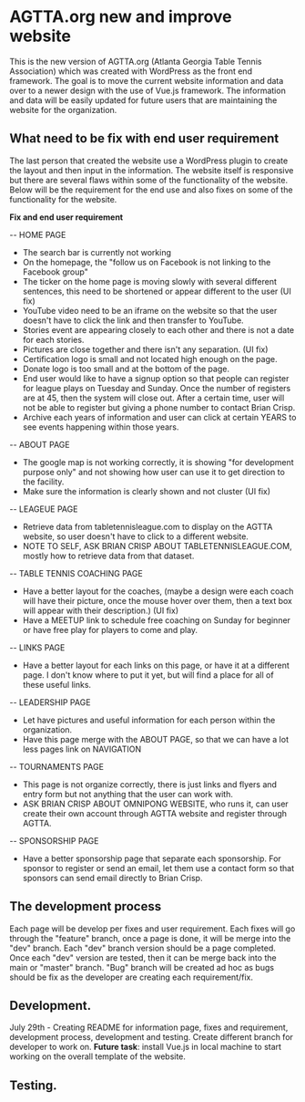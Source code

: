# AGTTA.org new and improve website

This is the new version of AGTTA.org (Atlanta Georgia Table Tennis Association) which was created with WordPress as the front end framework. The goal is to move the current website information and data over to a newer design with the use of Vue.js framework. The information and data will be easily updated for future users that are maintaining the website for the organization.

## What need to be fix with end user requirement

The last person that created the website use a WordPress plugin to create the layout and then input in the information. The website itself is responsive but there are several flaws within some of the functionality of the website. Below will be the requirement for the end use and also fixes on some of the functionality for the website.

**Fix and end user requirement**

-- HOME PAGE
- The search bar is currently not working
- On the homepage, the "follow us on Facebook is not linking to the Facebook group"
- The ticker on the home page is moving slowly with several different sentences, this need to be shortened or appear different to the user (UI fix)
- YouTube video need to be an iframe on the website so that the user doesn't have to click the link and then transfer to YouTube.
- Stories event are appearing closely to each other and there is not a date for each stories.
- Pictures are close together and there isn't any separation. (UI fix)
- Certification logo is small and not located high enough on the page.
- Donate logo is too small and at the bottom of the page.
- End user would like to have a signup option so that people can register for league plays on Tuesday and Sunday. Once the number of registers are at 45, then the system will close out. After a certain time, user will not be able to register but giving a phone number to contact Brian Crisp.
- Archive each years of information and user can click at certain YEARS to see events happening within those years.

-- ABOUT PAGE
- The google map is not working correctly, it is showing "for development purpose only" and not showing how user can use it to get direction to the facility.
- Make sure the information is clearly shown and not cluster (UI fix)

-- LEAGEUE PAGE
- Retrieve data from tabletennisleague.com to display on the AGTTA website, so user doesn't have to click to a different website.
- NOTE TO SELF, ASK BRIAN CRISP ABOUT TABLETENNISLEAGUE.COM, mostly how to retrieve data from that dataset.

-- TABLE TENNIS COACHING PAGE
- Have a better layout for the coaches, (maybe a design were each coach will have their picture, once the mouse hover over them, then a text box will appear with their description.) (UI fix)
- Have a MEETUP link to schedule free coaching on Sunday for beginner or have free play for players to come and play.

-- LINKS PAGE
- Have a better layout for each links on this page, or have it at a different page. I don't know where to put it yet, but will find a place for all of these useful links.

-- LEADERSHIP PAGE
- Let have pictures and useful information for each person within the organization.
- Have this page merge with the ABOUT PAGE, so that we can have a lot less pages link on NAVIGATION

-- TOURNAMENTS PAGE
- This page is not organize correctly, there is just links and flyers and entry form but not anything that the user can work with.
- ASK BRIAN CRISP ABOUT OMNIPONG WEBSITE, who runs it, can user create their own account through AGTTA website and register through AGTTA.

-- SPONSORSHIP PAGE
- Have a better sponsorship page that separate each sponsorship. For sponsor to register or send an email, let them use a contact form so that sponsors can send email directly to Brian Crisp.

## The development process

Each page will be develop per fixes and user requirement. Each fixes will go through the "feature" branch, once a page is done, it will be merge into the "dev" branch. Each "dev" branch version should be a page completed. Once each "dev" version are tested, then it can be merge back into the main or "master" branch. "Bug" branch will be created ad hoc as bugs should be fix as the developer are creating each requirement/fix.

## Development.

July 29th - Creating README for information page, fixes and requirement, development process, development and testing. Create different branch for developer to work on. __Future task__: install Vue.js in local machine to start working on the overall template of the website. 

## Testing.
